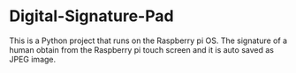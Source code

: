 # Digital-Signature-Pad
This is a Python project that runs on the Raspberry pi OS. The signature of a human obtain from the Raspberry pi touch screen and it is auto saved as JPEG image.
